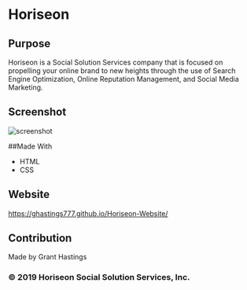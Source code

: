 # Horiseon

## Purpose
Horiseon is a Social Solution Services company that is focused on propelling your online brand to new heights through the use of Search Engine Optimization, Online Reputation Management, and Social Media Marketing.

## Screenshot
![screenshot](/Develop/assets/images/horiseon-screenshot.png)

##Made With
* HTML
* CSS

## Website
https://ghastings777.github.io/Horiseon-Website/

## Contribution
Made by Grant Hastings

### © 2019 Horiseon Social Solution Services, Inc.
